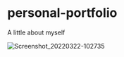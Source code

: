 # personal-portfolio
A little about myself

![Screenshot_20220322-102735](https://user-images.githubusercontent.com/101931543/159454409-9cde6735-cefa-42a7-956c-e92d377acd23.png)
